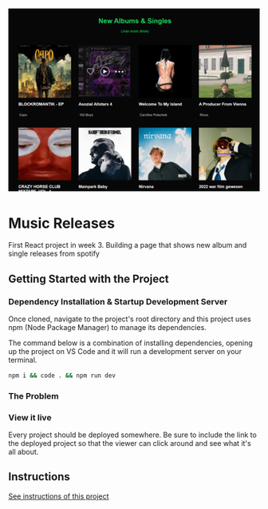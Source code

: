 <h1 align="center">
  <a href="">
    <img src="/src/assets/music-library.png" alt="Project Banner Image">
  </a>
</h1>

# Music Releases

First React project in week 3. Building a page that shows new album and single releases from spotify

## Getting Started with the Project

### Dependency Installation & Startup Development Server

Once cloned, navigate to the project's root directory and this project uses npm (Node Package Manager) to manage its dependencies.

The command below is a combination of installing dependencies, opening up the project on VS Code and it will run a development server on your terminal.

```bash
npm i && code . && npm run dev
```

### The Problem

### View it live

Every project should be deployed somewhere. Be sure to include the link to the deployed project so that the viewer can click around and see what it's all about.

## Instructions

<a href="instructions.md">
   See instructions of this project
  </a>

